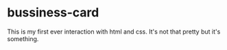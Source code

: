 # bussiness-card
This is my first ever interaction with html and css. It's not that pretty but it's something.
